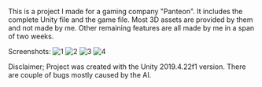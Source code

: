 This is a project I made for a gaming company "Panteon".
It includes the complete Unity file and the game file.
Most 3D assets are provided by them and not made by me.
Other remaining features are all made by me in a span of two weeks.

Screenshots:
![1](https://user-images.githubusercontent.com/45128545/121053867-77a8ca00-c7c4-11eb-8622-40cb9cf8a7c8.png)
![2](https://user-images.githubusercontent.com/45128545/121053889-7ecfd800-c7c4-11eb-8be5-5c3dd757f65b.png)
![3](https://user-images.githubusercontent.com/45128545/121053901-82fbf580-c7c4-11eb-809d-a07777891ade.png)
![4](https://user-images.githubusercontent.com/45128545/121053927-87281300-c7c4-11eb-8de0-58a42177d791.png)

Disclaimer; Project was created with the Unity 2019.4.22f1 version. There are couple of bugs mostly caused by the AI.
